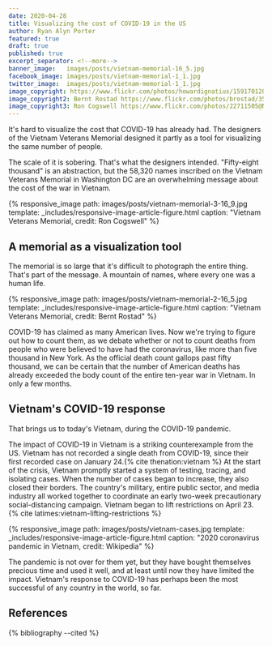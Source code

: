 ```yaml
---
date: 2020-04-28
title: Visualizing the cost of COVID-19 in the US
author: Ryan Alyn Porter
featured: true
draft: true
published: true
excerpt_separator: <!--more-->
banner_image:   images/posts/vietnam-memorial-16_5.jpg
facebook_image: images/posts/vietnam-memorial-1_1.jpg
twitter_image:  images/posts/vietnam-memorial-1_1.jpg
image_copyright: https://www.flickr.com/photos/howardignatius/15917012001/in/photolist-qfwR8p-2hDq723-6wzq1y-6wvSKn-P6FQKD-RgByA6-4tFPvN-2hzJUND-fVDBsJ-fVDWme-fVDEYJ-2hHs2cs-nyNpEU-nR9skj-qxnDTc-nyNa36-nyNaK7-5zGEx8-nRdQzJ-nQZKA8-5zLWLs-Ny8BZ-6wvfeT-6wvKLZ-6wvfkv-pRqTa1-2hDq773-rZnAf-6wvfqB-2hsU1h3-2mKVX-6wzpWu-d3Rvt-5924gQ-6wA2Pw-22StiyS-6wvSPg-6wvKGR-6wzUYs-d3Rv8-8G5EBM-21YejXY-6Yi7jU-et68xo-c6P3sU-6r31wN-4zSDzJ-9rWwpF-iNHAq-c6P4kh
image_copyright2: Bernt Rostad https://www.flickr.com/photos/brostad/3548338026/in/photolist-6pyagQ-7psdNz-22sLqD-cWtKhq-it6rG-cjgrQb-8j87Qw-EQpX3y-ERzevP-KDinc-2aS4eji-KDit4-8j88Dh-KDbc5-KDhEM-cWtKeC-6R69SB-KDhG8-2JZDv8-CMYLxa-6r52WM-n5CHm8-6r52Ni-ZePCC-Zb4KSN-rz3TBH-7FjMX6-iPfm2c-n5EB4U-6r9dcY-7YMWPz-rZaNa-26hbcqv-5Y9snN-9fZ27D-tbgP6d-CsKWQ9-6r52E4-KvZFgS-HaCtvY-2dodAbG-6r52L6-7Xjfb-9fY8va-5Y5e3n-zvkYmG-9g39BA-n53Df-RzEM2b-cWtKmy
image_copyright3: Ron Cogswell https://www.flickr.com/photos/22711505@N05/24547199907/in/photolist-Dp9PjB-gn8Ac1-gDRJ2m-gDRqNS-gDSn4V-gDRoVd-gmkUcn-gDRXk4-gDSjiK-9js5Ha-gDRTEu-6rRV4T-gDRRyz-gDRPpW-gDRS5A-gDRZag-gDRQyu-gDSkMX-K5Gvg-ptLNao-2iTi6yM-Er2zS-EYp2B-pfgiDa-pdvnsm-2haGD4E-oY4cbM-gDRSYQ-58WTzZ-h6oFnm-gDRMow-58WTTa-bLpj-gDRHiN-4UZ7w2-gDRXGr-gDRUW6-gDRPcv-8PNeNF-gmm3PU-iJQ4c-gDRK4S-gDRSjH-6gAfWa-gDRXmX-gDRnB1-gDRmRd-iJQ3y-58WTup-gmkTM4
---
```


It's hard to visualize the cost that COVID-19 has already had.  The designers of the Vietnam Veterans Memorial designed it partly as a tool for visualizing the same number of people.

<!--more-->

The scale of it is sobering.  That's what the designers intended.  "Fifty-eight thousand" is an abstraction, but the 58,320 names inscribed on the Vietnam Veterans Memorial in Washington DC are an overwhelming message about the cost of the war in Vietnam.

{% responsive_image path: images/posts/vietnam-memorial-3-16_9.jpg
  template: _includes/responsive-image-article-figure.html
  caption: "Vietnam Veterans Memorial, credit: Ron Cogswell" %}

## A memorial as a visualization tool

The memorial is so large that it's difficult to photograph the entire thing.  That's part of the message.  A mountain of names, where every one was a human life.

{% responsive_image path: images/posts/vietnam-memorial-2-16_5.jpg
  template: _includes/responsive-image-article-figure.html
  caption: "Vietnam Veterans Memorial, credit: Bernt Rostad" %}

COVID-19 has claimed as many American lives.  Now we're trying to figure out how to count them, as we debate whether or not to count deaths from people who were believed to have had the coronavirus, like more than five thousand in New York.  As the official death count gallops past fifty thousand, we can be certain that the number of American deaths has already exceeded the body count of the entire ten-year war in Vietnam.  In only a few months.  

## Vietnam's COVID-19 response

That brings us to today's Vietnam, during the COVID-19 pandemic.

The impact of COVID-19 in Vietnam is a striking counterexample from the US.  Vietnam has not recorded a single death from COVID-19, since their first recorded case on January 24.{% cite thenation:vietnam %}  At the start of the crisis, Vietnam promptly started a system of testing, tracing, and isolating cases.  When the number of cases began to increase, they also closed their borders.  The country's military, entire public sector, and media industry all worked together to coordinate an early two-week precautionary social-distancing campaign.  Vietnam began to lift restrictions on April 23.{% cite latimes:vietnam-lifting-restrictions %}

{% responsive_image path: images/posts/vietnam-cases.jpg
  template: _includes/responsive-image-article-figure.html
  caption: "2020 coronavirus pandemic in Vietnam, credit: Wikipedia" %}

The pandemic is not over for them yet, but they have bought themselves precious time and used it well, and at least until now they have limited the impact.  Vietnam's response to COVID-19 has perhaps been the most successful of any country in the world, so far.

<h2>References</h2>

{% bibliography --cited %}
